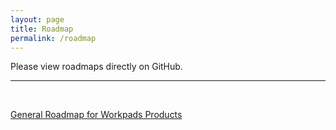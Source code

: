 ```yaml
---
layout: page
title: Roadmap
permalink: /roadmap
---
```


<p>Please view roadmaps directly on GitHub.</p>
<hr><br>
<p><a href="https://github.com/orgs/babbworks/projects/46/views/1">General Roadmap for Workpads Products</a></p>
